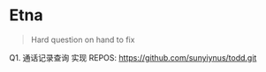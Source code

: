 # Etna
> Hard question on hand to fix


Q1. 通话记录查询
实现
REPOS: https://github.com/sunyiynus/todd.git


